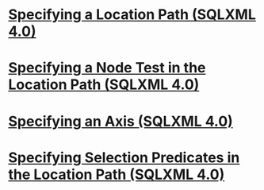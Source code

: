 # [Specifying a Location Path (SQLXML 4.0)](specifying-a-location-path-sqlxml-4-0.md)
# [Specifying a Node Test in the Location Path (SQLXML 4.0)](specifying-a-node-test-in-the-location-path-sqlxml-4-0.md)
# [Specifying an Axis (SQLXML 4.0)](specifying-an-axis-sqlxml-4-0.md)
# [Specifying Selection Predicates in the Location Path (SQLXML 4.0)](specifying-selection-predicates-in-the-location-path-sqlxml-4-0.md)
